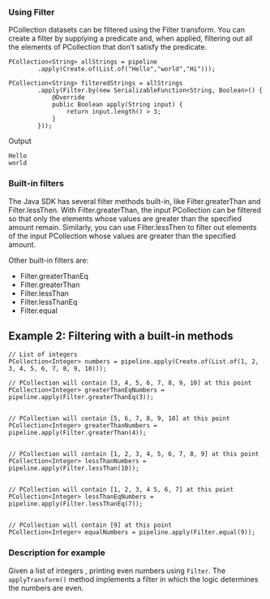 <!--
Licensed under the Apache License, Version 2.0 (the "License");
you may not use this file except in compliance with the License.
You may obtain a copy of the License at
http://www.apache.org/licenses/LICENSE-2.0
Unless required by applicable law or agreed to in writing, software
distributed under the License is distributed on an "AS IS" BASIS,
WITHOUT WARRANTIES OR CONDITIONS OF ANY KIND, either express or implied.
See the License for the specific language governing permissions and
limitations under the License.
-->

### Using Filter

PCollection datasets can be filtered using the Filter transform. You can create a filter by supplying a predicate and, when applied, filtering out all the elements of PCollection that don’t satisfy the predicate.

```
PCollection<String> allStrings = pipeline
        .apply(Create.of(List.of("Hello","world","Hi")));

PCollection<String> filteredStrings = allStrings
        .apply(Filter.by(new SerializableFunction<String, Boolean>() {
            @Override
            public Boolean apply(String input) {
                return input.length() > 3;
            }
        }));
```

Output

```
Hello
world
```

### Built-in filters

The Java SDK has several filter methods built-in, like Filter.greaterThan and Filter.lessThen.  With Filter.greaterThan, the input PCollection can be filtered so that only the elements whose values are greater than the specified amount remain. Similarly, you can use Filter.lessThen to filter out elements of the input PCollection whose values are greater than the specified amount.

Other built-in filters are:

* Filter.greaterThanEq
* Filter.greaterThan
* Filter.lessThan
* Filter.lessThanEq
* Filter.equal


## Example 2: Filtering with a built-in methods

```
// List of integers
PCollection<Integer> numbers = pipeline.apply(Create.of(List.of(1, 2, 3, 4, 5, 6, 7, 8, 9, 10)));

// PCollection will contain [3, 4, 5, 6, 7, 8, 9, 10] at this point
PCollection<Integer> greaterThanEqNumbers = pipeline.apply(Filter.greaterThanEq(3));


// PCollection will contain [5, 6, 7, 8, 9, 10] at this point
PCollection<Integer> greaterThanNumbers = pipeline.apply(Filter.greaterThan(4));


// PCollection will contain [1, 2, 3, 4, 5, 6, 7, 8, 9] at this point
PCollection<Integer> lessThanNumbers = pipeline.apply(Filter.lessThan(10));


// PCollection will contain [1, 2, 3, 4 5, 6, 7] at this point
PCollection<Integer> lessThanEqNumbers = pipeline.apply(Filter.lessThanEq(7));


// PCollection will contain [9] at this point
PCollection<Integer> equalNumbers = pipeline.apply(Filter.equal(9));
```

### Description for example

Given a list of integers , printing even numbers using ```Filter```. The ```applyTransform()``` method implements a filter in which the logic determines the numbers are even.